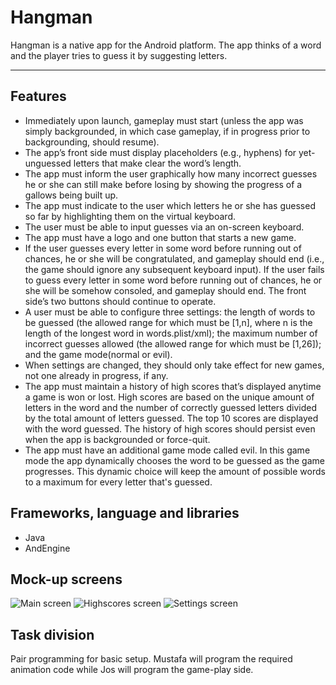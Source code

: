 Hangman
=======

Hangman is a native app for the Android platform. The app thinks of a word and the player tries to guess it by suggesting letters.

----------

Features
---------

- Immediately upon launch, gameplay must start (unless the app was simply backgrounded, in which case gameplay, if in progress prior to backgrounding, should resume).
- The app’s front side must display placeholders (e.g., hyphens) for yet-unguessed letters that make clear the word’s length.
- The app must inform the user graphically how many incorrect guesses he or she can still make before losing by showing the progress of a gallows being built up.
- The app must indicate to the user which letters he or she has guessed so far by highlighting them on the virtual keyboard.
- The user must be able to input guesses via an on-screen keyboard.
- The app must have a logo and one button that starts a new game.
- If the user guesses every letter in some word before running out of chances, he or she will be congratulated, and gameplay should end (i.e., the game should ignore any subsequent keyboard input). If the user fails to guess every letter in some word before running out of chances, he or she will be somehow consoled, and gameplay should end. The front side’s two buttons should continue to operate.
- A user must be able to configure three settings: the length of words to be guessed (the allowed range for which must be [1,n], where n is the length of the longest word in words.plist/xml); the maximum number of incorrect guesses allowed (the allowed range for which must be [1,26]); and the game mode(normal or evil).
- When settings are changed, they should only take effect for new games, not one already in progress, if any.
- The app must maintain a history of high scores that’s displayed anytime a game is won or lost. High scores are based on the unique amount of letters in the word and the number of correctly guessed letters divided by the total amount of letters guessed. The top 10 scores are displayed with the word guessed. The history of high scores should persist even when the app is backgrounded or force-quit.
- The app must have an additional game mode called evil. In this game mode the app dynamically chooses the word to be guessed as the game progresses. This dynamic choice will keep the amount of possible words to a maximum for every letter that's guessed.

Frameworks, language and libraries
---------

- Java
- AndEngine

Mock-up screens
---------

![Main screen](https://raw.github.com/muzzi11/hangman/master/Doc/mock-main.png)
![Highscores screen](https://raw.github.com/muzzi11/hangman/master/Doc/mock-highscores.png)
![Settings screen](https://raw.github.com/muzzi11/hangman/master/Doc/mock-settings.png)

Task division
---------
Pair programming for basic setup. Mustafa will program the required animation code while Jos will program the game-play side.
